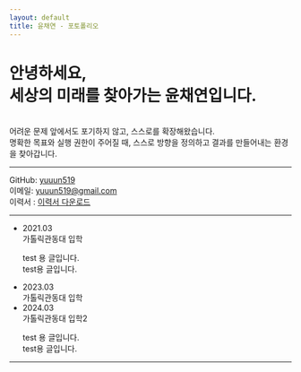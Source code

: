 ```yaml
---
layout: default
title: 윤채연 - 포토폴리오
---
```


# 안녕하세요, <br> 세상의 미래를 찾아가는 윤채연입니다.
<br>
어려운 문제 앞에서도 포기하지 않고, 스스로를 확장해왔습니다. <br>
명확한 목표와 실행 권한이 주어질 때, 스스로 방향을 정의하고 결과를 만들어내는 환경을 찾아갑니다.


---

GitHub: [yuuun519](https://github.com/yuuun519)  
이메일: yuuun519@gmail.com  
이력서 : [이력서 다운로드](.pdf)

---

<ul class="timeline">
  <li>
    <div class="t-item">
      <div class="t-date">2021.03</div>
      <div class="t-content">
        <div class="t-title">가톨릭관동대 입학</div>
        <p>test 용 글입니다.<br>test용 글입니다.</p>
      </div>
    </div>
  </li>
  <li>
    <div class="t-item">
      <div class="t-date">2023.03</div>
      <div class="t-content">
        <div class="t-title">가톨릭관동대 입학</div>
      </div>
    </div>
  </li>
<li>
    <div class="t-item">
      <div class="t-date">2024.03</div>
      <div class="t-content">
        <div class="t-title">가톨릭관동대 입학2</div>
        <p>test 용 글입니다.<br>test용 글입니다.</p>
      </div>
    </div>
  </li>

</ul>


---

